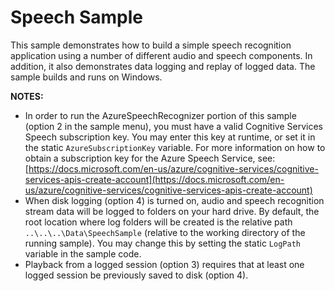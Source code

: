 # Speech Sample

This sample demonstrates how to build a simple speech recognition application using a number of different audio and speech components. In addition, it also demonstrates data logging and replay of logged data. The sample builds and runs on Windows.

__NOTES:__

* In order to run the AzureSpeechRecognizer portion of this sample (option 2 in the sample menu), you must have a valid Cognitive Services Speech subscription key. You may enter this key at runtime, or set it in the static `AzureSubscriptionKey` variable. For more information on how to obtain a subscription key for the Azure Speech Service, see: [https://docs.microsoft.com/en-us/azure/cognitive-services/cognitive-services-apis-create-account](https://docs.microsoft.com/en-us/azure/cognitive-services/cognitive-services-apis-create-account)
* When disk logging (option 4) is turned on, audio and speech recognition stream data will be logged to folders on your hard drive. By default, the root location where log folders will be created is the relative path `..\..\..\Data\SpeechSample` (relative to the working directory of the running sample). You may change this by setting the static `LogPath` variable in the sample code.
* Playback from a logged session (option 3) requires that at least one logged session be previously saved to disk (option 4).